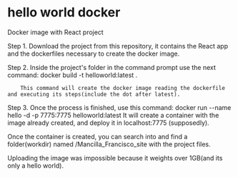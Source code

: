 # hello world docker
Docker image with React project

Step 1. Download the project from this repository, it contains the React app and the dockerfiles necessary to create the docker image.

Step 2. Inside the project's folder in the command prompt use the next command: docker build -t helloworld:latest .

        This command will create the docker image reading the dockerfile and executing its steps(include the dot after latest).
        
Step 3. Once the process is finished, use this command: docker run --name hello -d -p 7775:7775 helloworld:latest
        It will create a container with the image already created, and deploy it in localhost:7775 (supposedly).

Once the container is created, you can search into and find a folder(workdir) named /Mancilla_Francisco_site with the project files.

Uploading the image was impossible because it weights over 1GB(and its only a hello world).
